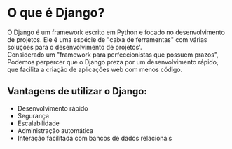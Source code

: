 # O que é Django?
O Django é um framework escrito em Python e focado no desenvolvimento de projetos. Ele é uma espécie de "caixa de ferramentas" com várias soluções para o desenvolvimento de projetos'.
<br/>
Considerado um "framework para perfeccionistas que possuem prazos", Podemos perpercer que o Django preza por um desenvolvimento rápido, que facilita a criação de aplicações web com menos código.
<br/>
## Vantagens de utilizar o Django:
- Desenvolvimento rápido
- Segurança
- Escalabilidade
- Administração automática
- Interação facilitada com bancos de dados relacionais
